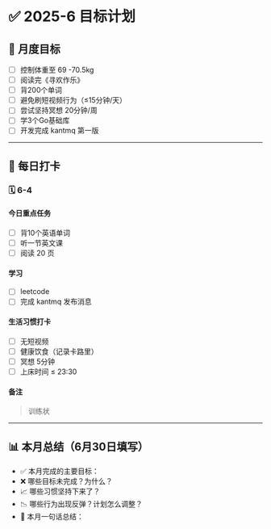 # ✅ 2025-6 目标计划

## 📌 月度目标

- [ ] 控制体重至 69 -70.5kg
- [ ] 阅读完《寻欢作乐》
- [ ] 背200个单词
- [ ] 避免刷短视频行为（≤15分钟/天）
- [ ] 尝试坚持冥想 20分钟/周
- [ ] 学3个Go基础库
- [ ] 开发完成 kantmq 第一版

------

## 📅 每日打卡

### 🗓️ 6-4

#### 今日重点任务

- [ ] 背10个英语单词
- [ ] 听一节英文课
- [ ] 阅读 20 页

#### 学习

- [ ] leetcode
- [ ] 完成 kantmq 发布消息

#### 生活习惯打卡

- [ ] 无短视频
- [ ] 健康饮食（记录卡路里）
- [ ] 冥想 5分钟
- [ ] 上床时间 ≤ 23:30

#### 备注

> 训练状

---- 

## 📊 本月总结（6月30日填写）

- ✅ 本月完成的主要目标：
- ❌ 哪些目标未完成？为什么？
- 📈 哪些习惯坚持下来了？
- 📉 哪些行为出现反弹？计划怎么调整？
- 💬 本月一句话总结：